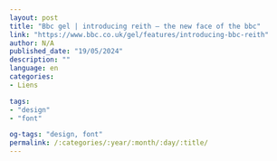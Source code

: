 ```yaml
---
layout: post
title: "Bbc gel | introducing reith – the new face of the bbc"
link: "https://www.bbc.co.uk/gel/features/introducing-bbc-reith"
author: N/A
published_date: "19/05/2024"
description: ""
language: en
categories:
- Liens

tags:
- "design"
- "font"

og-tags: "design, font"
permalink: /:categories/:year/:month/:day/:title/
---
```

